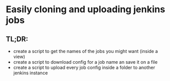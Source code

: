 # Easily cloning and uploading jenkins jobs

## TL;DR:
- create a script to get the names of the jobs you might want (inside a view)
- create a script to download config for a job name an save it on a file
- create a script to upload every job config inside a folder to another jenkins instance
